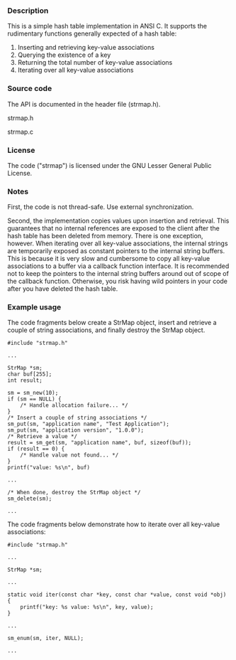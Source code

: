 ### Description

This is a simple hash table implementation in ANSI C. It supports the rudimentary functions generally expected of a hash table:

1. Inserting and retrieving key-value associations
2. Querying the existence of a key
3. Returning the total number of key-value associations
4. Iterating over all key-value associations

### Source code

The API is documented in the header file (strmap.h).

strmap.h

strmap.c

### License

The code ("strmap") is licensed under the GNU Lesser General Public License.

### Notes

First, the code is not thread-safe. Use external synchronization.

Second, the implementation copies values upon insertion and retrieval. This guarantees that no internal references are exposed to the client after the hash table has been deleted from memory. There is one exception, however. When iterating over all key-value associations, the internal strings are temporarily exposed as constant pointers to the internal string buffers. This is because it is very slow and cumbersome to copy all key-value associations to a buffer via a callback function interface. It is recommended not to keep the pointers to the internal string buffers around out of scope of the callback function. Otherwise, you risk having wild pointers in your code after you have deleted the hash table.

### Example usage

The code fragments below create a StrMap object, insert and retrieve a couple of string associations, and finally destroy the StrMap object.

```
#include "strmap.h"

...

StrMap *sm;
char buf[255];
int result;

sm = sm_new(10);
if (sm == NULL) {
    /* Handle allocation failure... */
}
/* Insert a couple of string associations */
sm_put(sm, "application name", "Test Application");
sm_put(sm, "application version", "1.0.0");
/* Retrieve a value */
result = sm_get(sm, "application name", buf, sizeof(buf));
if (result == 0) {
    /* Handle value not found... */
}
printf("value: %s\n", buf)

...

/* When done, destroy the StrMap object */
sm_delete(sm);

...
```

The code fragments below demonstrate how to iterate over all key-value associations:

```
#include "strmap.h"

...

StrMap *sm;

...

static void iter(const char *key, const char *value, const void *obj)
{
    printf("key: %s value: %s\n", key, value);
}

...

sm_enum(sm, iter, NULL);

...
```